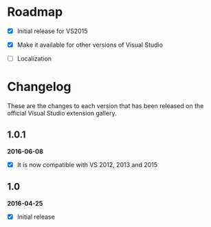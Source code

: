 # Roadmap

- [x] Initial release for VS2015
- [x] Make it available for other versions of Visual Studio
- [ ] Localization


# Changelog

These are the changes to each version that has been released
on the official Visual Studio extension gallery.

## 1.0.1

**2016-06-08**

- [x] It is now compatible with VS 2012, 2013 and 2015

## 1.0

**2016-04-25**

- [x] Initial release
